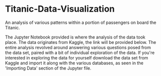 # Titanic-Data-Visualization
An analysis of various patterns within a portion of passengers on board the Titanic.

The Jupyter Notebook provided is where the analysis of the data took place. The data originates from Kaggle, the link will be provided below.
The entire analysis revolved around answering various questions posed from the data set, paired with a bit of individual exploration of the data.
If you're interested in exploring the data for yourself download the data set from Kaggle and import it along with the various databases,
as seen in the 'Importing Data' section of the Jupyter file. 
